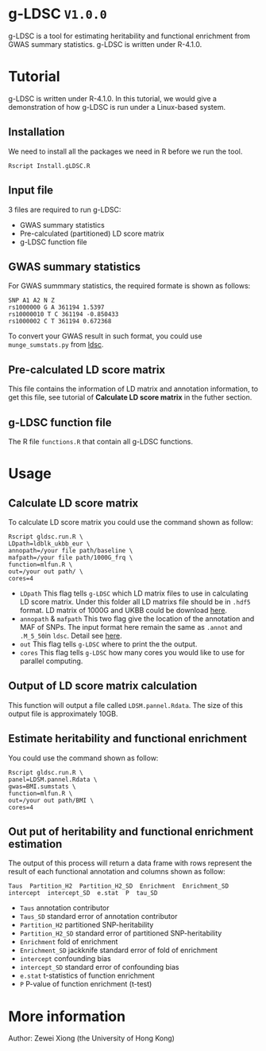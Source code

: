 # g-LDSC ```V1.0.0```
g-LDSC is a tool for estimating heritability and functional enrichment from GWAS summary statistics. g-LDSC is written under R-4.1.0. 
# Tutorial
g-LDSC is written under R-4.1.0. In this tutorial, we would give a demonstration of how g-LDSC is run under a Linux-based system.
## Installation
We need to install all the packages we need in R before we run the tool.
```
Rscript Install.gLDSC.R
```
## Input file
3 files are required to run g-LDSC:
- GWAS summary statistics
- Pre-calculated (partitioned) LD score matrix
- g-LDSC function file
## GWAS summary statistics
For GWAS summmary statistics, the required formate is shown as follows:
```
SNP A1 A2 N Z
rs1000000 G A 361194 1.5397
rs10000010 T C 361194 -0.850433
rs1000002 C T 361194 0.672368
```
To convert your GWAS result in such format, you could use ```munge_sumstats.py``` from [ldsc](https://github.com/bulik/ldsc/wiki/Partitioned-Heritability).
## Pre-calculated LD score matrix
This file contains the information of LD matrix and annotation information, to get this file, see tutorial of **Calculate LD score matrix** in the futher section.
## g-LDSC function file
The R file ```functions.R``` that contain all g-LDSC functions.
# Usage
## Calculate LD score matrix
To calculate LD score matrix you could use the command shown as follow:
```
Rscript gldsc.run.R \
LDpath=ldblk_ukbb_eur \
annopath=/your file path/baseline \
mafpath=/your file path/1000G_frq \
function=mlfun.R \
out=/your out path/ \
cores=4
```
- ```LDpath``` This flag tells ```g-LDSC``` which LD matrix files to use in calculating LD score matrix. Under this folder all LD matrixs file should be in ```.hdf5``` format. LD matrix of 1000G and UKBB could be download [here](https://github.com/getian107/PRScsx). 
- ```annopath``` & ```mafpath``` This two flag give the location of the annotation and MAF of SNPs. The input format here remain the same as ```.annot``` and ```.M_5_50```in  ```ldsc```. Detail see [here](https://github.com/bulik/ldsc/wiki/Partitioned-Heritability).
- ```out``` This flag tells ```g-LDSC``` where to print the the output.
- ```cores``` This flag tells ```g-LDSC``` how many cores you would like to use for parallel computing.

## Output of LD score matrix calculation
This function will output a file called ```LDSM.pannel.Rdata```. The size of this output file is approximately 10GB.

## Estimate heritability and functional enrichment
You could use the command shown as follow:
```
Rscript gldsc.run.R \
panel=LDSM.pannel.Rdata \
gwas=BMI.sumstats \
function=mlfun.R \
out=/your out path/BMI \
cores=4 
```
## Out put of heritability and functional enrichment estimation
The output of this process will return a data frame with rows represent the result of each functional annotation and columns shown as follow:
```
Taus  Partition_H2  Partition_H2_SD  Enrichment  Enrichment_SD  intercept  intercept_SD  e.stat  P  tau_SD   
```
- ```Taus``` annotation contributor
- ```Taus_SD``` standard error of annotation contributor
- ```Partition_H2``` partitioned SNP-heritability
- ```Partition_H2_SD``` standard error of partitioned SNP-heritability
- ```Enrichment``` fold of enrichment
- ```Enrichment_SD``` jackknife standard error of fold of enrichment
- ```intercept``` confounding bias
- ```intercept_SD``` standard error of confounding bias
- ```e.stat``` t-statistics of function enrichment
- ```P``` P-value of function enrichment (t-test)

# More information
Author: Zewei Xiong (the University of Hong Kong)
